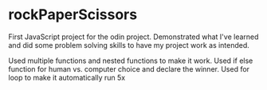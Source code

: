 # rockPaperScissors
First JavaScript project for the odin project. Demonstrated what I've learned and did some problem solving skills to have my project work as intended.

Used multiple functions and nested functions to make it work.
Used if else function for human vs. computer choice and declare the winner.
Used for loop to make it automatically run 5x